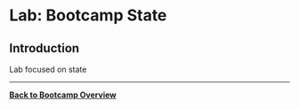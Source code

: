 # Lab: Bootcamp State

## Introduction

Lab focused on state

-----

[**Back to Bootcamp Overview**](../../README-Bootcamp.md)
